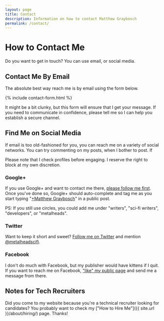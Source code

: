 ```yaml
---
layout: page
title: Contact
description: Information on how to contact Matthew Graybosch
permalink: /contact/
---
```

# How to Contact Me

Do you want to get in touch? You can use email, or social media.

## Contact Me By Email

The absolute best way reach me is by email using the form below.

{% include contact-form.html %}

It might be a bit clunky, but this form will ensure that I get your message. If you need to communicate in confidence, please tell me so I can help you establish a secure channel.

## Find Me on Social Media

If email is too old-fashioned for you, you can reach me on a variety of social networks. You can try commenting on my posts, when I bother to post. If 

Please note that I check profiles before engaging. I reserve the right to block at my own discretion.

### Google+

If you use Google+ and want to contact me there, [please follow me first](https://plus.google.com/+MatthewGraybosch). Once you've done so, Google+ should auto-complete and tag me as you start typing "[+Matthew Graybosch](https://plus.google.com/+MatthewGraybosch)" in a public post.

PS: If you still use circles, you could add me under "writers", "sci-fi writers", "developers", or "metalheads".

### Twitter

Want to keep it short and sweet? [Follow me on Twitter](https://twitter.com/metalheadscifi) and mention [@metalheadscifi](https://twitter.com/metalheadscifi).

### Facebook

I don't do much with Facebook, but my publisher would have kittens if I quit. If you want to reach me on Facebook, ["like" my public page](https://facebook.com/matthewgrayboschnovelist) and send me a message from there.

## Notes for Tech Recruiters

Did you come to my website because you're a technical recruiter looking for candidates? You probably want to check my ["How to Hire Me"]({{ site.url }}/about/hiring/) page. Thanks!